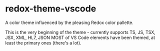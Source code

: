 # redox-theme-vscode
A color theme influenced by the pleasing Redox color pallette.

This is the very beginning of the theme - currently supports TS, JS, TSX, JSX, XML, HL7, JSON
MOST of VS Code elements have been themed, at least the primary ones (there's a lot).
